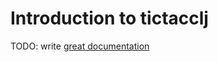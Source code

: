 # Introduction to tictacclj

TODO: write [great documentation](http://jacobian.org/writing/what-to-write/)
